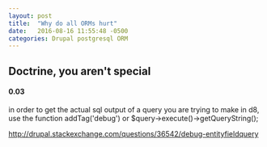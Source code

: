 ```yaml
---
layout: post
title:  "Why do all ORMs hurt"
date:   2016-08-16 11:55:48 -0500
categories: Drupal postgresql ORM
---
```

## Doctrine, you aren't special
#### 0.03

in order to get the actual sql output of a query you are trying to make in d8, use the function addTag('debug') or $query->execute()->getQueryString();

http://drupal.stackexchange.com/questions/36542/debug-entityfieldquery